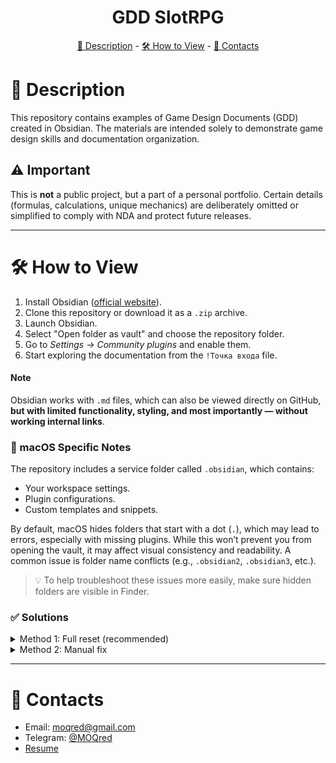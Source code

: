 <h1 align="center">GDD SlotRPG</h1>
<p align="center"><a href="#-description">📖 Description</a> - <a href="#-how-to-view">🛠 How to View</a> - <a href="#-contacts">📧 Contacts</a></p>

# 📖 Description
This repository contains examples of Game Design Documents (GDD) created in Obsidian. The materials are intended solely to demonstrate game design skills and documentation organization.

## ⚠ Important
This is **not** a public project, but a part of a personal portfolio. Certain details (formulas, calculations, unique mechanics) are deliberately omitted or simplified to comply with NDA and protect future releases.

---

# 🛠 How to View

1.  Install Obsidian (<a href="https://obsidian.md/">official website</a>).
2.  Clone this repository or download it as a `.zip` archive.
3.  Launch Obsidian.
4.  Select "Open folder as vault" and choose the repository folder.
5.  Go to *Settings → Community plugins* and enable them.
6.  Start exploring the documentation from the `!Точка входа` file.

#### Note
Obsidian works with `.md` files, which can also be viewed directly on GitHub, **but with limited functionality, styling, and most importantly — without working internal links**.

### 🔧 macOS Specific Notes
The repository includes a service folder called `.obsidian`, which contains:
*   Your workspace settings.
*   Plugin configurations.
*   Custom templates and snippets.

By default, macOS hides folders that start with a dot (`.`), which may lead to errors, especially with missing plugins. While this won’t prevent you from opening the vault, it may affect visual consistency and readability. A common issue is folder name conflicts (e.g., `.obsidian2`, `.obsidian3`, etc.).
> 💡 To help troubleshoot these issues more easily, make sure hidden folders are visible in Finder.

### ✅ Solutions
<details>
<summary>Method 1: Full reset (recommended)</summary>
1.  Delete the entire vault folder (the one with duplicate `.obsidian` folders).  
2.  Re-clone the repository.  
3.  Only then open the folder in Obsidian.
</details>

<details>
<summary>Method 2: Manual fix</summary>
1.  Close Obsidian.  
2.  Delete the local `.obsidian` folder.  
3.  Rename `.obsidian2` to `.obsidian`.  
4.  Reopen the vault in Obsidian.
</details>

---

# 📧 Contacts
*  Email: moqred@gmail.com  
*  Telegram: [@MOQred](https://t.me/MOQred)  
*  [Resume](https://disk.yandex.ru/d/vWeFtHvo0KuRvg)
